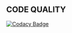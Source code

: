 ## CODE QUALITY

[![Codacy Badge](https://app.codacy.com/project/badge/Grade/7d40a7b6086447f6b6c71bd912e77c30)](https://www.codacy.com/gh/HARIGANESH8/M1_Game_snake_game_pro/dashboard?utm_source=github.com&amp;utm_medium=referral&amp;utm_content=HARIGANESH8/M1_Game_snake_game_pro&amp;utm_campaign=Badge_Grade)

